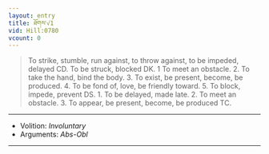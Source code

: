 ```yaml
---
layout: entry
title: ཐོགས་√1
vid: Hill:0780
vcount: 0
---
```

> To strike, stumble, run against, to throw against, to be impeded, delayed CD\. To be struck, blocked DK\. 1 To meet an obstacle\. 2\. To take the hand, bind the body\. 3\. To exist, be present, become, be produced\. 4\. To be fond of, love, be friendly toward\. 5\. To block, impede, prevent DS\. 1\. To be delayed, made late\. 2\. To meet an obstacle\. 3\. To appear, be present, become, be produced TC\.

---
* Volition: _Involuntary_
* Arguments: _Abs-Obl_

---

